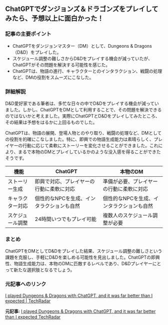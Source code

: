 ## ChatGPTでダンジョンズ＆ドラゴンズをプレイしてみたら、予想以上に面白かった！

### 記事の主要ポイント

* ChatGPTをダンジョンマスター（DM）として、Dungeons & Dragons（D&D）をプレイした。
* スケジュール調整の難しさからD&Dをプレイする機会が減っていたが、ChatGPTがその問題を解決する可能性を感じた。
* ChatGPTは、物語の進行、キャラクターとのインタラクション、戦闘の処理など、DMの役割をスムーズにこなした。

### 詳細解説

D&D愛好家である筆者は、多忙な日々の中でD&Dをプレイする機会が減っていました。しかし、ChatGPTをDMとして利用することで、その問題を解決できるのではないかと考えました。実際にChatGPTとD&Dをプレイしてみたところ、その結果は予想をはるかに上回るものでした。

ChatGPTは、物語の展開、登場人物とのやり取り、戦闘の処理など、DMとしての役割を的確にこなしました。特に、即興での物語生成能力は素晴らしく、プレイヤーの行動に応じて柔軟にストーリーを変化させることができました。これにより、まるで本物のDMとプレイしているかのような没入感を得ることができたそうです。

| 機能 | ChatGPT | 本物のDM |
| -------------- | ---------------------------------------- | ----------------------------------------- |
| ストーリー生成 | 即興で対応、プレイヤーの行動に柔軟に対応 | 準備が必要、プレイヤーの行動に柔軟に対応 |
| キャラクター対応 | 個性的なNPCを生成、インタラクションも自然 | 個性的なNPCを生成、インタラクションも自然 |
| スケジュール調整 | 24時間いつでもプレイ可能 | 複数人のスケジュール調整が必要 |

### まとめ

ChatGPTをDMとしてD&Dをプレイした結果、スケジュール調整の難しさという課題を克服し、手軽にD&Dを楽しめる可能性を見出しました。ChatGPTの即興性、物語生成能力は、本物のDMに匹敵するレベルであり、D&Dプレイヤーにとって新たな選択肢となるでしょう。

### 元記事へのリンク

[I played Dungeons & Dragons with ChatGPT, and it was far better than I expected | TechRadar](https://www.techradar.com/features/i-played-dungeons-and-dragons-with-chatgpt-and-it-was-far-better-than-i-expected)


**元記事:** [I played Dungeons & Dragons with ChatGPT, and it was far better than I expected TechRadar](https://www.techradar.com/computing/artificial-intelligence/i-played-dungeons-and-dragons-with-chatgpt-and-it-was-far-better-than-i-expected)